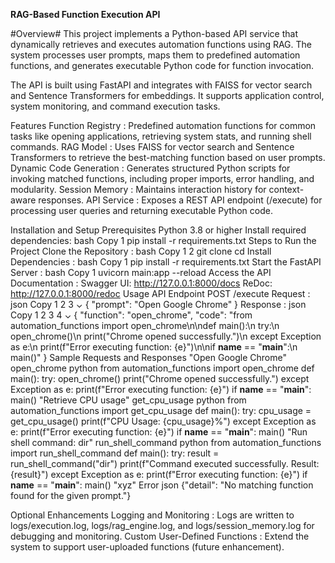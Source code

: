 **RAG-Based Function Execution API**

#Overview#
This project implements a Python-based API service that dynamically retrieves and executes automation functions using RAG. The system processes user prompts, maps them to 
predefined automation functions, and generates executable Python code for function invocation.

The API is built using FastAPI and integrates with FAISS for vector search and Sentence Transformers for embeddings. 
It supports application control, system monitoring, and command execution tasks.

Features
Function Registry : Predefined automation functions for common tasks like opening applications, retrieving system stats, and running shell commands.
RAG Model : Uses FAISS for vector search and Sentence Transformers to retrieve the best-matching function based on user prompts.
Dynamic Code Generation : Generates structured Python scripts for invoking matched functions, including proper imports, error handling, and modularity.
Session Memory : Maintains interaction history for context-aware responses.
API Service : Exposes a REST API endpoint (/execute) for processing user queries and returning executable Python code.

Installation and Setup
Prerequisites
Python 3.8 or higher
Install required dependencies:
bash
Copy
1
pip install -r requirements.txt
Steps to Run the Project
Clone the Repository :
bash
Copy
1
2
git clone <your-repo-url>
cd <project-directory>
Install Dependencies :
bash
Copy
1
pip install -r requirements.txt
Start the FastAPI Server :
bash
Copy
1
uvicorn main:app --reload
Access the API Documentation :
Swagger UI: http://127.0.0.1:8000/docs
ReDoc: http://127.0.0.1:8000/redoc
Usage
API Endpoint
POST /execute
Request :
json
Copy
1
2
3
⌄
{
  "prompt": "Open Google Chrome"
}
Response :
json
Copy
1
2
3
4
⌄
{
  "function": "open_chrome",
  "code": "from automation_functions import open_chrome\n\ndef main():\n    try:\n        open_chrome()\n        print(\"Chrome opened successfully.\")\n    except Exception as e:\n        print(f\"Error executing function: {e}\")\n\nif __name__ == \"__main__\":\n    main()"
}
Sample Requests and Responses
"Open Google Chrome"
open_chrome
python from automation_functions import open_chrome def main(): try: open_chrome() print("Chrome opened successfully.") except Exception as e: print(f"Error executing function: {e}") if __name__ == "__main__": main()
"Retrieve CPU usage"
get_cpu_usage
python from automation_functions import get_cpu_usage def main(): try: cpu_usage = get_cpu_usage() print(f"CPU Usage: {cpu_usage}%") except Exception as e: print(f"Error executing function: {e}") if __name__ == "__main__": main()
"Run shell command: dir"
run_shell_command
python from automation_functions import run_shell_command def main(): try: result = run_shell_command("dir") print(f"Command executed successfully. Result: {result}") except Exception as e: print(f"Error executing function: {e}") if __name__ == "__main__": main()
"xyz"
Error
json {"detail": "No matching function found for the given prompt."}



Optional Enhancements
Logging and Monitoring : Logs are written to logs/execution.log, logs/rag_engine.log, and logs/session_memory.log for debugging and monitoring.
Custom User-Defined Functions : Extend the system to support user-uploaded functions (future enhancement).
